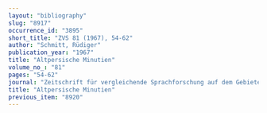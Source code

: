 ```yaml
---
layout: "bibliography"
slug: "8917"
occurrence_id: "3895"
short_title: "ZVS 81 (1967), 54-62"
author: "Schmitt, Rüdiger"
publication_year: "1967"
title: "Altpersische Minutien"
volume_no_: "81"
pages: "54-62"
journal: "Zeitschrift für vergleichende Sprachforschung auf dem Gebiete der Indogermanischen Sprachen"
title: "Altpersische Minutien"
previous_item: "8920"
---
```

